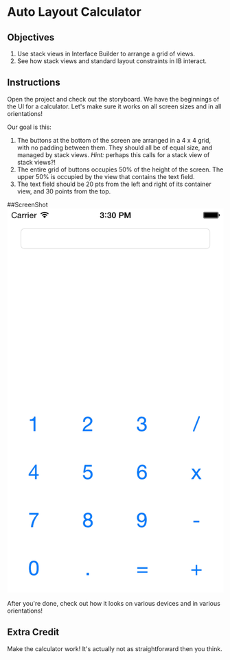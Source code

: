 # Auto Layout Calculator

## Objectives

1. Use stack views in Interface Builder to arrange a grid of views.
2. See how stack views and standard layout constraints in IB interact.

## Instructions

Open the project and check out the storyboard. We have the beginnings of the UI for a calculator. Let's make sure it works on all screen sizes and in all orientations!

Our goal is this:

1. The buttons at the bottom of the screen are arranged in a 4 x 4 grid, with no padding between them. They should all be of equal size, and managed by stack views. *Hint:* perhaps this calls for a stack view of stack views?!
2. The entire grid of buttons occupies 50% of the height of the screen. The upper 50% is occupied by the view that contains the text field.
3. The text field should be 20 pts from the left and right of its container view, and 30 points from the top.

  ##ScreenShot
  ![Alt text](screenshot.png?raw=true "Optional Title")

After you're done, check out how it looks on various devices and in various orientations!


## Extra Credit

Make the calculator work! It's actually not as straightforward then you think.
